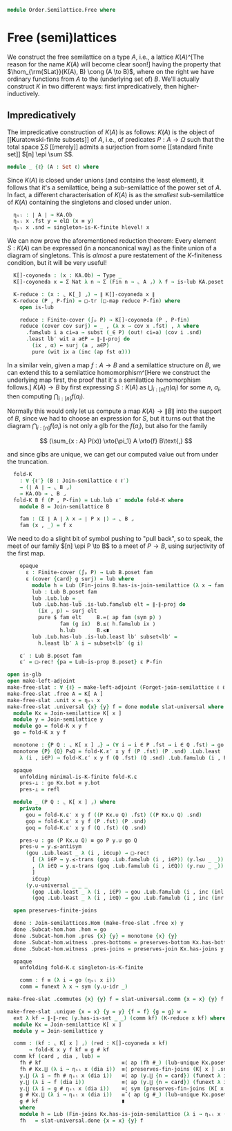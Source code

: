 <!--
```agda
open import Algebra.Monoid

open import Cat.Displayed.Univalence.Thin
open import Cat.Functor.Subcategory
open import Cat.Functor.Adjoint
open import Cat.Prelude

open import Data.Fin.Finite.Indexed
open import Data.Fin.Base
open import Data.Sum.Base
open import Data.Power

open import Order.Instances.Pointwise.Diagrams
open import Order.Instances.Pointwise
open import Order.Diagram.Lub
open import Order.Diagram.Glb
open import Order.Semilattice
open import Order.Subposet
open import Order.Base
```
-->

```agda
module Order.Semilattice.Free where
```

# Free (semi)lattices

We construct the free semilattice on a type $A$, i.e., a lattice
$K(A)$^[The reason for the name $K(A)$ will become clear soon!] having
the property that $\hom_{\rm{SLat}}(K(A), B) \cong (A \to B)$, where on
the right we have ordinary functions from $A$ to the (underlying set of)
$B$. We'll actually construct $K$ in two different ways: first
impredicatively, then higher-inductively.

## Impredicatively

The impredicative construction of $K(A)$ is as follows: $K(A)$ is the
object of [[**K**uratowski-finite subsets]] of $A$, i.e., of predicates
$P : A \to \Omega$ such that the total space $\sum S$ [[merely]] admits
a surjection from some [[standard finite set]] $[n] \epi \sum S$.

```agda
module _ {ℓ} (A : Set ℓ) where
```

Since $K(A)$ is closed under unions (and contains the least element), it
follows that it's a semilattice, being a sub-semilattice of the power
set of $A$. In fact, a different characterisation of $K(A)$ is as the
_smallest_ sub-semilattice of $K(A)$ containing the singletons and
closed under union.

<!--
```agda
  K[_] : Join-semilattice ℓ ℓ
  K[_] .fst = Subposet (Subsets ⌞ A ⌟) λ x → el (is-K-finite x) squash
  K[_] .snd = is-join-subsemilattice
    (Subsets ⌞ A ⌟)
    (record { has-bottom = Subsets-bottom
            ; has-joins  = Subsets-join })
    minimal-is-K-finite
    λ x y → union-is-K-finite {P = x} {Q = y}

  private module KA = Join-semilattice K[_]
```
-->

```agda
  ηₛₗ : ∣ A ∣ → KA.Ob
  ηₛₗ x .fst y = elΩ (x ≡ y)
  ηₛₗ x .snd = singleton-is-K-finite hlevel! x
```

We can now prove the aforementioned reduction theorem: Every element $S
: K(A)$ can be expressed (in a noncanonical way) as the finite union of
a diagram of singletons. This is _almost_ a pure restatement of the
$K$-finiteness condition, but it will be very useful!

```agda
  K[]-coyoneda : (x : KA.Ob) → Type _
  K[]-coyoneda x = Σ Nat λ n → Σ (Fin n → ⌞ A ⌟) λ f → is-lub KA.poset (ηₛₗ ⊙ f) x

  K-reduce : (x : ⌞ K[_] ⌟) → ∥ K[]-coyoneda x ∥
  K-reduce (P , P-fin) = □-tr (□-map reduce P-fin) where
    open is-lub

    reduce : Finite-cover (∫ₚ P) → K[]-coyoneda (P , P-fin)
    reduce (cover cov surj) = _ , (λ x → cov x .fst) , λ where
      .fam≤lub i a ci=a → subst (_∈ P) (out! ci=a) (cov i .snd)
      .least lb′ wit a a∈P → ∥-∥-proj do
        (ix , α) ← surj (a , a∈P)
        pure (wit ix a (inc (ap fst α)))
```

In a similar vein, given a map $f : A \to B$ and a semilattice structure
on $B$, we can extend this to a semilattice homomorphism^[Here we
construct the underlying map first, the proof that it's a semilattice
homomorphism follows.] $K(A) \to B$ by first expressing $S : K(A)$ as
$\bigcup_{i:[n]} \eta(a_i)$ for some $n$, $a_i$, then computing
$\bigcap_{i:[n]} f(a_i)$.

Normally this would only let us compute a map $K(A) \to \| B \|$ into
the support of $B$, since we had to choose an expression for $S$, but it
turns out that the diagram $\bigcap_{i:[n]} f(a_i)$ is not only a glb
for the $f(a_i)$, but also for the family

$$
(\sum_{x : A} P(x)) \xto{\pi_1} A \xto{f} B\text{,}
$$

and since glbs are unique, we can get our computed value out from under
the truncation.

```agda
  fold-K
    : ∀ {ℓ′} (B : Join-semilattice ℓ ℓ′)
    → (∣ A ∣ → ⌞ B ⌟)
    → KA.Ob → ⌞ B ⌟
  fold-K B f (P , P-fin) = Lub.lub ε′ module fold-K where
    module B = Join-semilattice B

    fam : (Σ ∣ A ∣ λ x → ∣ P x ∣) → ⌞ B ⌟
    fam (x , _) = f x
```

We need to do a slight bit of symbol pushing to "pull back", so to
speak, the meet of our family $[n] \epi P \to B$ to a meet of $P \to B$,
using surjectivity of the first map.

```agda
    opaque
      ε : Finite-cover (∫ₚ P) → Lub B.poset fam
      ε (cover {card} g surj) = lub where
        module h = Lub (Fin-joins B.has-is-join-semilattice (λ x → fam (g x)))
        lub : Lub B.poset fam
        lub .Lub.lub = _
        lub .Lub.has-lub .is-lub.fam≤lub elt = ∥-∥-proj do
          (ix , p) ← surj elt
          pure $ fam elt     B.=⟨ ap fam (sym p) ⟩
                 fam (g ix)  B.≤⟨ h.fam≤lub ix ⟩
                 h.lub       B.≤∎
        lub .Lub.has-lub .is-lub.least lb′ subset<lb′ =
          h.least lb′ λ i → subset<lb′ (g i)

    ε′ : Lub B.poset fam
    ε′ = □-rec! {pa = Lub-is-prop B.poset} ε P-fin
```

```agda
open is-glb
open make-left-adjoint
make-free-slat : ∀ {ℓ} → make-left-adjoint (Forget-join-semilattice ℓ ℓ)
make-free-slat .free A = K[ A ]
make-free-slat .unit x = ηₛₗ x
make-free-slat .universal {x} {y} f = done module slat-universal where
  module Kx = Join-semilattice K[ x ]
  module y = Join-semilattice y
  module go = fold-K x y f
  go = fold-K x y f

  monotone : {P Q : ⌞ K[ x ] ⌟} → (∀ i → i ∈ P .fst → i ∈ Q .fst) → go P y.≤ go Q
  monotone {P} {Q} P≤Q = fold-K.ε′ x y f (P .fst) (P .snd) .Lub.least (go Q)
    λ (i , i∈P) → fold-K.ε′ x y f (Q .fst) (Q .snd) .Lub.fam≤lub (i , P≤Q i i∈P)

  opaque
    unfolding minimal-is-K-finite fold-K.ε
    pres-⊥ : go Kx.bot ≡ y.bot
    pres-⊥ = refl

  module _ (P Q : ⌞ K[ x ] ⌟) where
    private
      gou = fold-K.ε′ x y f ((P Kx.∪ Q) .fst) ((P Kx.∪ Q) .snd)
      gop = fold-K.ε′ x y f (P .fst) (P .snd)
      goq = fold-K.ε′ x y f (Q .fst) (Q .snd)

    pres-∪ : go (P Kx.∪ Q) ≡ go P y.∪ go Q
    pres-∪ = y.≤-antisym
      (gou .Lub.least _ λ (i , i∈cup) → □-rec!
        [ (λ i∈P → y.≤-trans (gop .Lub.fam≤lub (i , i∈P)) (y.l≤∪ _ _))
        , (λ i∈Q → y.≤-trans (goq .Lub.fam≤lub (i , i∈Q)) (y.r≤∪ _ _))
        ]
        i∈cup)
      (y.∪-universal _ _ _
        (gop .Lub.least _ λ (i , i∈P) → gou .Lub.fam≤lub (i , inc (inl i∈P)))
        (goq .Lub.least _ λ (i , i∈Q) → gou .Lub.fam≤lub (i , inc (inr i∈Q))))

  open preserves-finite-joins

  done : Join-semilattices.Hom (make-free-slat .free x) y
  done .Subcat-hom.hom .hom = go
  done .Subcat-hom.hom .pres {x} {y} = monotone {x} {y}
  done .Subcat-hom.witness .pres-bottoms = preserves-bottom Kx.has-bottom y.has-bottom go pres-⊥
  done .Subcat-hom.witness .pres-joins = preserves-join Kx.has-joins y.has-joins go pres-∪

  opaque
    unfolding fold-K.ε singleton-is-K-finite

    comm : f ≡ (λ i → go (ηₛₗ x i))
    comm = funext λ x → sym (y.∪-idr _)

make-free-slat .commutes {x} {y} f = slat-universal.comm {x = x} {y} f

make-free-slat .unique {x = x} {y = y} {f = f} {g = g} w =
  ext λ kf → ∥-∥-rec (y.has-is-set _ _) (comm kf) (K-reduce x kf) where
  module Kx = Join-semilattice K[ x ]
  module y = Join-semilattice y

  comm : (kf : ⌞ K[ x ] ⌟) (red : K[]-coyoneda x kf)
       → fold-K x y f kf ≡ g # kf
  comm kf (card , dia , lub) =
    fh # kf                          ≡⟨ ap (fh #_) (lub-unique Kx.poset lub h.has-lub) ⟩
    fh # Kx.⋃ (λ i → ηₛₗ x (dia i))  ≡⟨ preserves-fin-joins (K[ x ] .snd) (y .snd) _ (fh .Subcat-hom.witness) (λ i → ηₛₗ x (dia i)) ⟩
    y.⋃ (λ i → fh # ηₛₗ x (dia i))   ≡⟨ ap (y.⋃ {n = card}) (funext λ i → sym (slat-universal.comm {x = x} {y} f) $ₚ dia i) ⟩
    y.⋃ (λ i → f (dia i))            ≡⟨ ap (y.⋃ {n = card}) (funext λ i → w $ₚ dia i) ⟩
    y.⋃ (λ i → g # ηₛₗ x (dia i))    ≡⟨ sym (preserves-fin-joins (K[ x ] .snd) (y .snd) _ (g .Subcat-hom.witness) (λ i → ηₛₗ x (dia i))) ⟩
    g # Kx.⋃ (λ i → ηₛₗ x (dia i))   ≡˘⟨ ap (g #_) (lub-unique Kx.poset lub h.has-lub) ⟩
    g # kf                           ∎
    where
    module h = Lub (Fin-joins Kx.has-is-join-semilattice (λ i → ηₛₗ x (dia i)))
    fh   = slat-universal.done {x = x} {y} f
```
